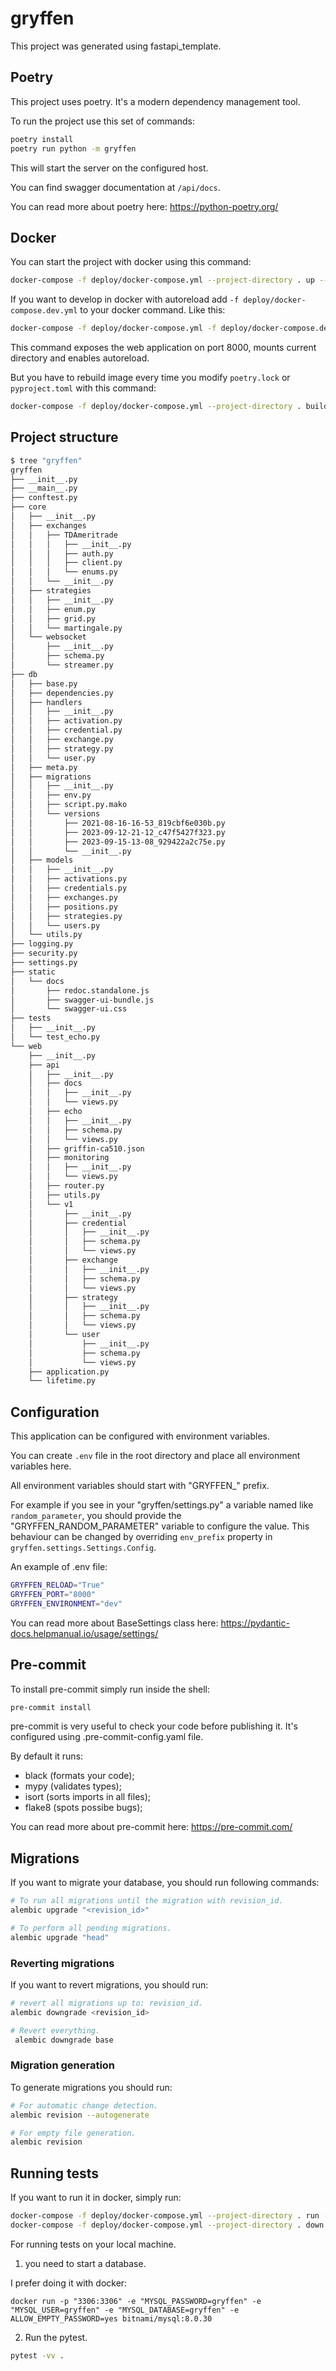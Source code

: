 # gryffen

This project was generated using fastapi_template.

## Poetry

This project uses poetry. It's a modern dependency management
tool.

To run the project use this set of commands:

```bash
poetry install
poetry run python -m gryffen
```

This will start the server on the configured host.

You can find swagger documentation at `/api/docs`.

You can read more about poetry here: https://python-poetry.org/

## Docker

You can start the project with docker using this command:

```bash
docker-compose -f deploy/docker-compose.yml --project-directory . up --build
```

If you want to develop in docker with autoreload add `-f deploy/docker-compose.dev.yml` to your docker command.
Like this:

```bash
docker-compose -f deploy/docker-compose.yml -f deploy/docker-compose.dev.yml --project-directory . up
```

This command exposes the web application on port 8000, mounts current directory and enables autoreload.

But you have to rebuild image every time you modify `poetry.lock` or `pyproject.toml` with this command:

```bash
docker-compose -f deploy/docker-compose.yml --project-directory . build
```

## Project structure

```bash
$ tree "gryffen"
gryffen
├── __init__.py
├── __main__.py
├── conftest.py
├── core
│   ├── __init__.py
│   ├── exchanges
│   │   ├── TDAmeritrade
│   │   │   ├── __init__.py
│   │   │   ├── auth.py
│   │   │   ├── client.py
│   │   │   └── enums.py
│   │   └── __init__.py
│   ├── strategies
│   │   ├── __init__.py
│   │   ├── enum.py
│   │   ├── grid.py
│   │   └── martingale.py
│   └── websocket
│       ├── __init__.py
│       ├── schema.py
│       └── streamer.py
├── db
│   ├── base.py
│   ├── dependencies.py
│   ├── handlers
│   │   ├── __init__.py
│   │   ├── activation.py
│   │   ├── credential.py
│   │   ├── exchange.py
│   │   ├── strategy.py
│   │   └── user.py
│   ├── meta.py
│   ├── migrations
│   │   ├── __init__.py
│   │   ├── env.py
│   │   ├── script.py.mako
│   │   └── versions
│   │       ├── 2021-08-16-16-53_819cbf6e030b.py
│   │       ├── 2023-09-12-21-12_c47f5427f323.py
│   │       ├── 2023-09-15-13-08_929422a2c75e.py
│   │       └── __init__.py
│   ├── models
│   │   ├── __init__.py
│   │   ├── activations.py
│   │   ├── credentials.py
│   │   ├── exchanges.py
│   │   ├── positions.py
│   │   ├── strategies.py
│   │   └── users.py
│   └── utils.py
├── logging.py
├── security.py
├── settings.py
├── static
│   └── docs
│       ├── redoc.standalone.js
│       ├── swagger-ui-bundle.js
│       └── swagger-ui.css
├── tests
│   ├── __init__.py
│   └── test_echo.py
└── web
    ├── __init__.py
    ├── api
    │   ├── __init__.py
    │   ├── docs
    │   │   ├── __init__.py
    │   │   └── views.py
    │   ├── echo
    │   │   ├── __init__.py
    │   │   ├── schema.py
    │   │   └── views.py
    │   ├── griffin-ca510.json
    │   ├── monitoring
    │   │   ├── __init__.py
    │   │   └── views.py
    │   ├── router.py
    │   ├── utils.py
    │   └── v1
    │       ├── __init__.py
    │       ├── credential
    │       │   ├── __init__.py
    │       │   ├── schema.py
    │       │   └── views.py
    │       ├── exchange
    │       │   ├── __init__.py
    │       │   ├── schema.py
    │       │   └── views.py
    │       ├── strategy
    │       │   ├── __init__.py
    │       │   ├── schema.py
    │       │   └── views.py
    │       └── user
    │           ├── __init__.py
    │           ├── schema.py
    │           └── views.py
    ├── application.py
    └── lifetime.py
```

## Configuration

This application can be configured with environment variables.

You can create `.env` file in the root directory and place all
environment variables here.

All environment variables should start with "GRYFFEN_" prefix.

For example if you see in your "gryffen/settings.py" a variable named like
`random_parameter`, you should provide the "GRYFFEN_RANDOM_PARAMETER"
variable to configure the value. This behaviour can be changed by overriding `env_prefix` property
in `gryffen.settings.Settings.Config`.

An example of .env file:
```bash
GRYFFEN_RELOAD="True"
GRYFFEN_PORT="8000"
GRYFFEN_ENVIRONMENT="dev"
```

You can read more about BaseSettings class here: https://pydantic-docs.helpmanual.io/usage/settings/

## Pre-commit

To install pre-commit simply run inside the shell:
```bash
pre-commit install
```

pre-commit is very useful to check your code before publishing it.
It's configured using .pre-commit-config.yaml file.

By default it runs:
* black (formats your code);
* mypy (validates types);
* isort (sorts imports in all files);
* flake8 (spots possibe bugs);


You can read more about pre-commit here: https://pre-commit.com/

## Migrations

If you want to migrate your database, you should run following commands:
```bash
# To run all migrations until the migration with revision_id.
alembic upgrade "<revision_id>"

# To perform all pending migrations.
alembic upgrade "head"
```

### Reverting migrations

If you want to revert migrations, you should run:
```bash
# revert all migrations up to: revision_id.
alembic downgrade <revision_id>

# Revert everything.
 alembic downgrade base
```

### Migration generation

To generate migrations you should run:
```bash
# For automatic change detection.
alembic revision --autogenerate

# For empty file generation.
alembic revision
```


## Running tests

If you want to run it in docker, simply run:

```bash
docker-compose -f deploy/docker-compose.yml --project-directory . run --rm api pytest -vv .
docker-compose -f deploy/docker-compose.yml --project-directory . down
```

For running tests on your local machine.
1. you need to start a database.

I prefer doing it with docker:
```
docker run -p "3306:3306" -e "MYSQL_PASSWORD=gryffen" -e "MYSQL_USER=gryffen" -e "MYSQL_DATABASE=gryffen" -e ALLOW_EMPTY_PASSWORD=yes bitnami/mysql:8.0.30
```


2. Run the pytest.
```bash
pytest -vv .
```

